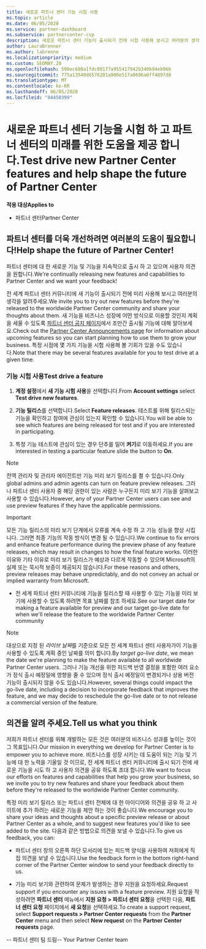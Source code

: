 ```yaml
---
title: 새로운 파트너 센터 기능 시험 사용
ms.topic: article
ms.date: 06/05/2020
ms.service: partner-dashboard
ms.subservice: partnercenter-csp
description: 새로운 파트너 센터 기능이 출시되기 전에 시험 사용해 보시고 여러분의 생각을 알려주세요. 파트너 센터를 더욱 개선하려면 여러분의 도움이 필요합니다!
author: LauraBrenner
ms.author: labrenne
ms.localizationpriority: medium
ms.custom: SEOMAY.20
ms.openlocfilehash: 590ec680a1fdc80177a955417942b340b94eb96b
ms.sourcegitcommit: 775a13540d6576201a900e517a0696a6ff4897d8
ms.translationtype: MT
ms.contentlocale: ko-KR
ms.lasthandoff: 06/05/2020
ms.locfileid: "84458399"
---
```

# <a name="test-drive-new-partner-center-features-and-help-shape-the-future-of-partner-center"></a><span data-ttu-id="17b3f-104">새로운 파트너 센터 기능을 시험 하 고 파트너 센터의 미래를 위한 도움을 제공 합니다.</span><span class="sxs-lookup"><span data-stu-id="17b3f-104">Test drive new Partner Center features and help shape the future of Partner Center</span></span>

<span data-ttu-id="17b3f-105">**적용 대상**</span><span class="sxs-lookup"><span data-stu-id="17b3f-105">**Applies to**</span></span>

- <span data-ttu-id="17b3f-106">파트너 센터</span><span class="sxs-lookup"><span data-stu-id="17b3f-106">Partner Center</span></span>

## <a name="help-shape-the-future-of-partner-center"></a><span data-ttu-id="17b3f-107">파트너 센터를 더욱 개선하려면 여러분의 도움이 필요합니다!</span><span class="sxs-lookup"><span data-stu-id="17b3f-107">Help shape the future of Partner Center!</span></span>

<span data-ttu-id="17b3f-108">파트너 센터에 대 한 새로운 기능 및 기능을 지속적으로 출시 하 고 있으며 사용자 의견을 원합니다.</span><span class="sxs-lookup"><span data-stu-id="17b3f-108">We're continually releasing new features and capabilities to Partner Center and we want your feedback!</span></span> 

<span data-ttu-id="17b3f-109">전 세계 파트너 센터 커뮤니티에 새 기능이 출시되기 전에 미리 사용해 보시고 여러분의 생각을 알려주세요.</span><span class="sxs-lookup"><span data-stu-id="17b3f-109">We invite you to try out new features before they're released to the worldwide Partner Center community and share your thoughts about them.</span></span> <span data-ttu-id="17b3f-110">새 기능을 비즈니스 성장에 어떤 방식으로 이용할 것인지 계획을 세울 수 있도록 [파트너 센터 공지 페이지](announcements/index.md)에서 조만간 출시될 기능에 대해 알아보세요.</span><span class="sxs-lookup"><span data-stu-id="17b3f-110">Check out the [Partner Center Announcements page](announcements/index.md) for information about upcoming features so you can start planning how to use them to grow your business.</span></span> <span data-ttu-id="17b3f-111">특정 시점에 몇 가지 기능을 시험 사용해 볼 기회가 있을 수도 있습니다.</span><span class="sxs-lookup"><span data-stu-id="17b3f-111">Note that there may be several features available for you to test drive at a given time.</span></span>

### <a name="test-drive-a-feature"></a><span data-ttu-id="17b3f-112">기능 시험 사용</span><span class="sxs-lookup"><span data-stu-id="17b3f-112">Test drive a feature</span></span>

1. <span data-ttu-id="17b3f-113">**계정 설정**에서 **새 기능 시험 사용**을 선택합니다.</span><span class="sxs-lookup"><span data-stu-id="17b3f-113">From **Account settings** select **Test drive new features**.</span></span>

2. <span data-ttu-id="17b3f-114">**기능 릴리스**를 선택합니다.</span><span class="sxs-lookup"><span data-stu-id="17b3f-114">Select **Feature releases**.</span></span> <span data-ttu-id="17b3f-115">테스트를 위해 릴리스되는 기능을 확인하고 참여에 관심이 있는지 확인할 수 있습니다.</span><span class="sxs-lookup"><span data-stu-id="17b3f-115">You will be able to see which features are being released for test and if you are interested in participating.</span></span>

3. <span data-ttu-id="17b3f-116">특정 기능 테스트에 관심이 있는 경우 단추를 밀어 **켜기**로 이동하세요.</span><span class="sxs-lookup"><span data-stu-id="17b3f-116">If you are interested in testing a particular feature slide the button to **On**.</span></span>

> [!NOTE]  
> <span data-ttu-id="17b3f-117">전역 관리자 및 관리자 에이전트만 기능 미리 보기 릴리스를 켤 수 있습니다.</span><span class="sxs-lookup"><span data-stu-id="17b3f-117">Only global admins and admin agents can turn on feature preview releases.</span></span> <span data-ttu-id="17b3f-118">그러나 파트너 센터 사용자 중 해당 권한이 있는 사람은 누구든지 미리 보기 기능을 살펴보고 사용할 수 있습니다.</span><span class="sxs-lookup"><span data-stu-id="17b3f-118">However, any of your Partner Center users can see and use preview features if they have the applicable permissions.</span></span>

> [!IMPORTANT]  
> <span data-ttu-id="17b3f-119">모든 기능 릴리스의 미리 보기 단계에서 오류를 계속 수정 하 고 기능 성능을 향상 시킵니다. 그러면 최종 기능의 작동 방식이 변경 될 수 있습니다.</span><span class="sxs-lookup"><span data-stu-id="17b3f-119">We continue to fix errors and enhance feature performance during the preview phase of any feature releases, which may result in changes to how the final feature works.</span></span> <span data-ttu-id="17b3f-120">이러한 이유와 기타 이유로 미리 보기 릴리스가 예상과 다르게 작동할 수 있으며 Microsoft의 실제 또는 묵시적 보증이 제공되지 않습니다.</span><span class="sxs-lookup"><span data-stu-id="17b3f-120">For these reasons and others, preview releases may behave unpredictably, and do not convey an actual or implied warranty from Microsoft.</span></span>

- <span data-ttu-id="17b3f-121">전 세계 파트너 센터 커뮤니티에 기능을 릴리스할 때 사용할 수 있는 기능을 미리 보기에 사용할 수 있도록 하려면 목표 날짜를 참조 하세요.</span><span class="sxs-lookup"><span data-stu-id="17b3f-121">See our target date for making a feature available for preview and our target go-live date for when we'll release the feature to the worldwide Partner Center community</span></span>

> [!NOTE]  
> <span data-ttu-id="17b3f-122">대상으로 지정 된 *라이브 날짜*를 기준으로 모든 전 세계 파트너 센터 사용자가이 기능을 사용할 수 있도록 계획 중인 날짜를 의미 합니다.</span><span class="sxs-lookup"><span data-stu-id="17b3f-122">By *target go-live date*, we mean the date we're planning to make the feature available to all worldwide Partner Center users.</span></span> <span data-ttu-id="17b3f-123">그러나 기능 개선을 위한 피드백 반영 결정을 포함한 여러 요소가 정식 출시 예정일에 영향을 줄 수 있으며 정식 출시 예정일이 변경되거나 상용 버전 기능이 출시되지 않을 수도 있습니다.</span><span class="sxs-lookup"><span data-stu-id="17b3f-123">However, several things could impact the go-live date, including a decision to incorporate feedback that improves the feature, and we may decide to reschedule the go-live date or to not release a commercial version of the feature.</span></span>  
 
## <a name="tell-us-what-you-think"></a><span data-ttu-id="17b3f-124">의견을 알려 주세요.</span><span class="sxs-lookup"><span data-stu-id="17b3f-124">Tell us what you think</span></span>

<span data-ttu-id="17b3f-125">저희가 파트너 센터를 위해 개발하는 모든 것은 여러분의 비즈니스 성과를 높이는 것이 그 목표입니다.</span><span class="sxs-lookup"><span data-stu-id="17b3f-125">Our mission in everything we develop for Partner Center is to empower you to achieve more.</span></span> <span data-ttu-id="17b3f-126">비즈니스를 성장 시키는 데 도움이 되는 기능 및 기능에 대 한 노력을 기울일 것 이므로, 전 세계 파트너 센터 커뮤니티에 출시 되기 전에 새로운 기능을 시도 하 고 사용자 의견을 공유 하도록 초대 합니다.</span><span class="sxs-lookup"><span data-stu-id="17b3f-126">We want to focus our efforts on features and capabilities that help you grow your business, so we invite you to try new features and share your feedback about them before they're released to the worldwide Partner Center community.</span></span> 

<span data-ttu-id="17b3f-127">특정 미리 보기 릴리스 또는 파트너 센터 전체에 대 한 아이디어와 의견을 공유 하 고 사이트에 추가 하려는 새로운 기능을 제안 하는 것이 좋습니다.</span><span class="sxs-lookup"><span data-stu-id="17b3f-127">We encourage you to share your ideas and thoughts about a specific preview release or about Partner Center as a whole, and to suggest new features you'd like to see added to the site.</span></span> <span data-ttu-id="17b3f-128">다음과 같은 방법으로 의견을 보낼 수 있습니다.</span><span class="sxs-lookup"><span data-stu-id="17b3f-128">To give us feedback, you can:</span></span>  

- <span data-ttu-id="17b3f-129">파트너 센터 창의 오른쪽 하단 모서리에 있는 피드백 양식을 사용하여 저희에게 직접 의견을 보낼 수 있습니다.</span><span class="sxs-lookup"><span data-stu-id="17b3f-129">Use the feedback form in the bottom right-hand corner of the Partner Center window to send your feedback directly to us.</span></span> 

- <span data-ttu-id="17b3f-130">기능 미리 보기와 관련하여 문제가 발생하는 경우 지원을 요청하세요.</span><span class="sxs-lookup"><span data-stu-id="17b3f-130">Request support if you encounter any issues with a feature preview.</span></span> <span data-ttu-id="17b3f-131">지원 요청을 작성하려면 **파트너 센터** 메뉴에서 **지원 요청 > 파트너 센터 요청**을 선택한 다음, **파트너 센터 요청** 페이지에서 **새 요청**을 선택하세요.</span><span class="sxs-lookup"><span data-stu-id="17b3f-131">To create a support request, select **Support requests > Partner Center requests** from the **Partner Center** menu and then select **New request** on the **Partner Center requests** page.</span></span>


<span data-ttu-id="17b3f-132">-- 파트너 센터 팀 드림</span><span class="sxs-lookup"><span data-stu-id="17b3f-132">-- Your Partner Center team</span></span>
